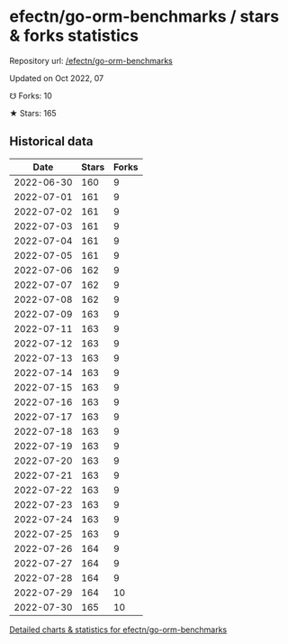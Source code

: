 # efectn/go-orm-benchmarks / stars & forks statistics

Repository url: [/efectn/go-orm-benchmarks](https://github.com/efectn/go-orm-benchmarks)

Updated on Oct 2022, 07

☋ Forks: 10

★ Stars: 165

## Historical data
| Date | Stars | Forks |
|------|-------|-------|
| 2022-06-30 | 160 | 9 | 
| 2022-07-01 | 161 | 9 | 
| 2022-07-02 | 161 | 9 | 
| 2022-07-03 | 161 | 9 | 
| 2022-07-04 | 161 | 9 | 
| 2022-07-05 | 161 | 9 | 
| 2022-07-06 | 162 | 9 | 
| 2022-07-07 | 162 | 9 | 
| 2022-07-08 | 162 | 9 | 
| 2022-07-09 | 163 | 9 | 
| 2022-07-11 | 163 | 9 | 
| 2022-07-12 | 163 | 9 | 
| 2022-07-13 | 163 | 9 | 
| 2022-07-14 | 163 | 9 | 
| 2022-07-15 | 163 | 9 | 
| 2022-07-16 | 163 | 9 | 
| 2022-07-17 | 163 | 9 | 
| 2022-07-18 | 163 | 9 | 
| 2022-07-19 | 163 | 9 | 
| 2022-07-20 | 163 | 9 | 
| 2022-07-21 | 163 | 9 | 
| 2022-07-22 | 163 | 9 | 
| 2022-07-23 | 163 | 9 | 
| 2022-07-24 | 163 | 9 | 
| 2022-07-25 | 163 | 9 | 
| 2022-07-26 | 164 | 9 | 
| 2022-07-27 | 164 | 9 | 
| 2022-07-28 | 164 | 9 | 
| 2022-07-29 | 164 | 10 | 
| 2022-07-30 | 165 | 10 | 


[Detailed charts & statistics for efectn/go-orm-benchmarks](https://reviewgithub.com/rep/efectn/go-orm-benchmarks)
